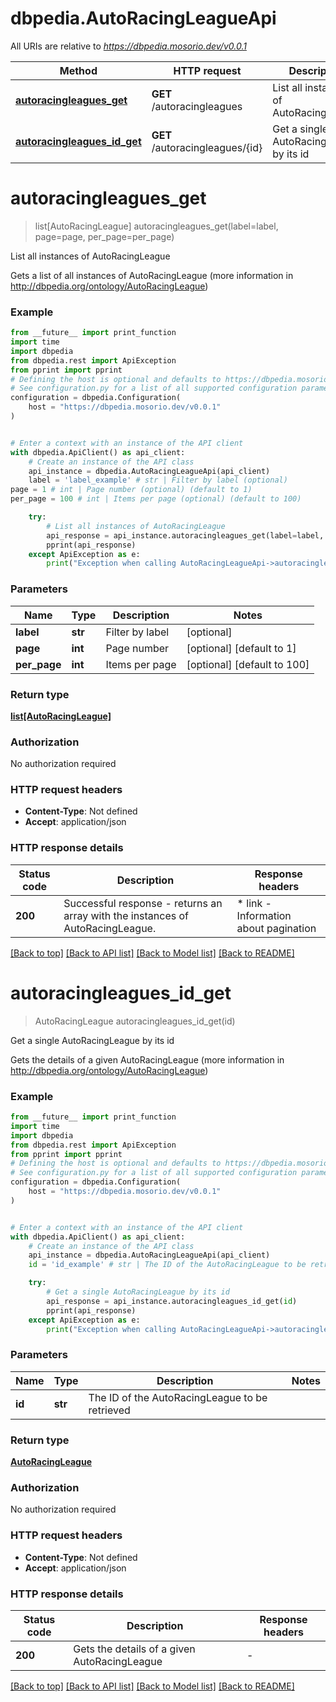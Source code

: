 # dbpedia.AutoRacingLeagueApi

All URIs are relative to *https://dbpedia.mosorio.dev/v0.0.1*

Method | HTTP request | Description
------------- | ------------- | -------------
[**autoracingleagues_get**](AutoRacingLeagueApi.md#autoracingleagues_get) | **GET** /autoracingleagues | List all instances of AutoRacingLeague
[**autoracingleagues_id_get**](AutoRacingLeagueApi.md#autoracingleagues_id_get) | **GET** /autoracingleagues/{id} | Get a single AutoRacingLeague by its id


# **autoracingleagues_get**
> list[AutoRacingLeague] autoracingleagues_get(label=label, page=page, per_page=per_page)

List all instances of AutoRacingLeague

Gets a list of all instances of AutoRacingLeague (more information in http://dbpedia.org/ontology/AutoRacingLeague)

### Example

```python
from __future__ import print_function
import time
import dbpedia
from dbpedia.rest import ApiException
from pprint import pprint
# Defining the host is optional and defaults to https://dbpedia.mosorio.dev/v0.0.1
# See configuration.py for a list of all supported configuration parameters.
configuration = dbpedia.Configuration(
    host = "https://dbpedia.mosorio.dev/v0.0.1"
)


# Enter a context with an instance of the API client
with dbpedia.ApiClient() as api_client:
    # Create an instance of the API class
    api_instance = dbpedia.AutoRacingLeagueApi(api_client)
    label = 'label_example' # str | Filter by label (optional)
page = 1 # int | Page number (optional) (default to 1)
per_page = 100 # int | Items per page (optional) (default to 100)

    try:
        # List all instances of AutoRacingLeague
        api_response = api_instance.autoracingleagues_get(label=label, page=page, per_page=per_page)
        pprint(api_response)
    except ApiException as e:
        print("Exception when calling AutoRacingLeagueApi->autoracingleagues_get: %s\n" % e)
```

### Parameters

Name | Type | Description  | Notes
------------- | ------------- | ------------- | -------------
 **label** | **str**| Filter by label | [optional] 
 **page** | **int**| Page number | [optional] [default to 1]
 **per_page** | **int**| Items per page | [optional] [default to 100]

### Return type

[**list[AutoRacingLeague]**](AutoRacingLeague.md)

### Authorization

No authorization required

### HTTP request headers

 - **Content-Type**: Not defined
 - **Accept**: application/json

### HTTP response details
| Status code | Description | Response headers |
|-------------|-------------|------------------|
**200** | Successful response - returns an array with the instances of AutoRacingLeague. |  * link - Information about pagination <br>  |

[[Back to top]](#) [[Back to API list]](../README.md#documentation-for-api-endpoints) [[Back to Model list]](../README.md#documentation-for-models) [[Back to README]](../README.md)

# **autoracingleagues_id_get**
> AutoRacingLeague autoracingleagues_id_get(id)

Get a single AutoRacingLeague by its id

Gets the details of a given AutoRacingLeague (more information in http://dbpedia.org/ontology/AutoRacingLeague)

### Example

```python
from __future__ import print_function
import time
import dbpedia
from dbpedia.rest import ApiException
from pprint import pprint
# Defining the host is optional and defaults to https://dbpedia.mosorio.dev/v0.0.1
# See configuration.py for a list of all supported configuration parameters.
configuration = dbpedia.Configuration(
    host = "https://dbpedia.mosorio.dev/v0.0.1"
)


# Enter a context with an instance of the API client
with dbpedia.ApiClient() as api_client:
    # Create an instance of the API class
    api_instance = dbpedia.AutoRacingLeagueApi(api_client)
    id = 'id_example' # str | The ID of the AutoRacingLeague to be retrieved

    try:
        # Get a single AutoRacingLeague by its id
        api_response = api_instance.autoracingleagues_id_get(id)
        pprint(api_response)
    except ApiException as e:
        print("Exception when calling AutoRacingLeagueApi->autoracingleagues_id_get: %s\n" % e)
```

### Parameters

Name | Type | Description  | Notes
------------- | ------------- | ------------- | -------------
 **id** | **str**| The ID of the AutoRacingLeague to be retrieved | 

### Return type

[**AutoRacingLeague**](AutoRacingLeague.md)

### Authorization

No authorization required

### HTTP request headers

 - **Content-Type**: Not defined
 - **Accept**: application/json

### HTTP response details
| Status code | Description | Response headers |
|-------------|-------------|------------------|
**200** | Gets the details of a given AutoRacingLeague |  -  |

[[Back to top]](#) [[Back to API list]](../README.md#documentation-for-api-endpoints) [[Back to Model list]](../README.md#documentation-for-models) [[Back to README]](../README.md)


